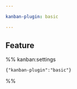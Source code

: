 ```yaml
---

kanban-plugin: basic

---
```


## Feature





%% kanban:settings
```
{"kanban-plugin":"basic"}
```
%%